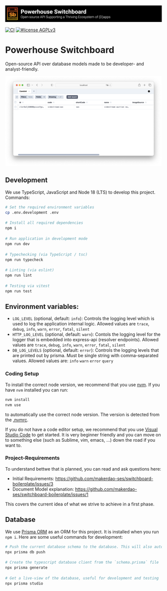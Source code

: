 ![Open-source API Supporting a Thriving Ecosystem of (D)apps](./banner.png)

[![CI](https://github.com/makerdao-ses/switchboard-boilerplate/actions/workflows/ci.yaml/badge.svg)](https://github.com/makerdao-ses/switchboard-boilerplate/actions/workflows/ci.yaml)
[![#license AGPLv3](https://img.shields.io/badge/license-AGPLv3-purple?style=plastic)](https://www.gnu.org/licenses/agpl-3.0)

# Powerhouse Switchboard

Open-source API over database models made to be developer- and analyst-friendly.

![app](./.github/app.png)

## Development

We use TypeScript, JavaScript and Node 18 (LTS) to develop this project. Commands:
```sh
# Set the required environment variables
cp .env.development .env

# Install all required dependencies
npm i

# Run application in development mode
npm run dev

# Typechecking (via TypeScript / tsc)
npm run typecheck

# Linting (via eslint)
npm run lint

# Testing via vitest
npm run test
```

## Environment variables:

- `LOG_LEVEL` (optional, default: `info`): Controls the logging level which is used to log the application internal logic. Allowed values are `trace`, `debug`, `info`, `warn`, `error`, `fatal`, `silent`
- `HTTP_LOG_LEVEL` (optional, default: `warn`): Contols the logging level for the logger that is embedded into express-api (resolver endpoints). Allowed values are `trace`, `debug`, `info`, `warn`, `error`, `fatal`, `silent`
- `DB_LOG_LEVELS` (optional, default: `error`): Controls the logging levels that are printed out by prisma. Must be single string with comma-separated values. Allowed values are: `info` `warn` `error` `query`

### Coding Setup

To install the correct node version, we recommend that you use [nvm](https://github.com/nvm-sh/nvm). If you have `nvm` installed you can run:
```sh
nvm install
nvm use
```
to automatically use the correct node version. The version is detected from the [.nvmrc](./.nvmrc).

If you do not have a code editor setup, we recommend that you use [Visual Studio Code](https://code.visualstudio.com/) to get started. It is very beginner friendly and you can move on to something else (such as Sublime, vim, emacs, ...) down the road if you want to.

### Project-Requirements

To understand bettwe that is planned, you can read and ask questions here:
- Initial Requirements: https://github.com/makerdao-ses/switchboard-boilerplate/issues/3
- Document Model explanation: https://github.com/makerdao-ses/switchboard-boilerplate/issues/1

This covers the current idea of what we strive to achieve in a first phase.


## Database

We use [Prisma ORM](prisma.io/) as an ORM for this project. It is installed when you run `npm i`. Here are some useful commands for development:
```sh
# Push the current database schema to the database. This will also automatically generate the prisma client
npx prisma db push

# Create the typescript database client from the `schema.prisma` file
npx prisma generate

# Get a live-view of the database, useful for development and testing
npx prisma studio
```
